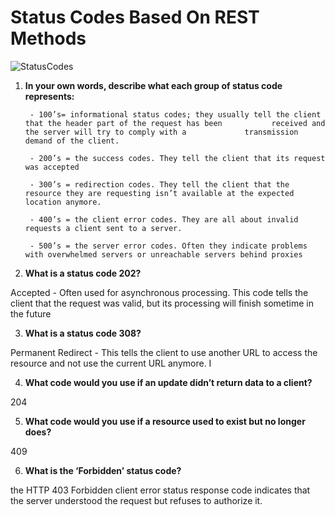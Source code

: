 # Status Codes Based On REST Methods

![StatusCodes](https://miro.medium.com/max/920/1*w_iicbG7L3xEQTArjHUS6g.jpeg)

1. **In your own words, describe what each group of status code represents:**

        - 100’s= informational status codes; they usually tell the client that the header part of the request has been           received and the server will try to comply with a             transmission demand of the client.

        - 200’s = the success codes. They tell the client that its request was accepted

        - 300’s = redirection codes. They tell the client that the resource they are requesting isn’t available at the expected location anymore. 

        - 400’s = the client error codes. They are all about invalid requests a client sent to a server.

        - 500’s = the server error codes. Often they indicate problems with overwhelmed servers or unreachable servers behind proxies

2. **What is a status code 202?** 

Accepted - Often used for asynchronous processing. This code tells the client that the request was valid, but its processing will finish sometime in the future

3. **What is a status code 308?**

Permanent Redirect - This tells the client to use another URL to access the resource and not use the current URL anymore. I

4. **What code would you use if an update didn’t return data to a client?**

204

5. **What code would you use if a resource used to exist but no longer does?**

409

6. **What is the ‘Forbidden’ status code?**

the HTTP 403 Forbidden client error status response code indicates that the server understood the request but refuses to authorize it. 